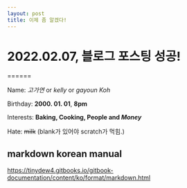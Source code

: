 ```yaml
---
layout: post
title: 이제 좀 알겠다!
---
```

# 2022.02.07, 블로그 포스팅 성공!
======

Name: *고가연* or _kelly_ or *gayoun Koh*

Birthday: **2000. 01. 01**, __8pm__

Interests: **Baking, Cooking, People and _Money_**

Hate: ~~milk~~ (blank가 있어야 scratch가 먹힘.)

markdown korean manual
------
https://tinydew4.gitbooks.io/gitbook-documentation/content/ko/format/markdown.html
